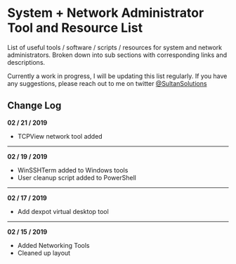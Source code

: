 # System + Network Administrator Tool and Resource List
List of useful tools / software / scripts / resources for system and network administrators. Broken down into sub sections with corresponding links and descriptions. 


Currently a work in progress, I will be updating this list regularly. If you have any suggestions, please reach out to me on twitter <a href="https://twitter.com/sultansolutions">@SultanSolutions</a>


## Change Log

**02 / 21 / 2019** 

* TCPView network tool added

---

**02 / 19 / 2019** 

* WinSSHTerm added to Windows tools
* User cleanup script added to PowerShell

----

**02 / 17 / 2019**

* Add dexpot virtual desktop tool

----

**02 / 15 / 2019** 

* Added Networking Tools 
* Cleaned up layout

